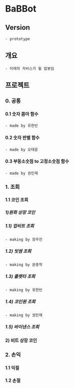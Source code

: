 # BaBBot

## Version
    - prototype

## 개요

    - 미래의 자비스가 될 밥봇임

## 프로젝트

### 0. 공통

#### 0.1 숫자 콤마 함수
    - made by 유한빈

#### 0.2 숫자 판별 함수
    - made by 오태윤

#### 0.3 부동소숫점 to 고정소숫점 함수
    - made by 권민재

### 1. 조회

#### 1.1 코인 조회

##### 1)원화 상장 코인

##### 1.1) 업비트 조회
    - making by 장우진

##### 1.2) 빗썸 조회
    - making by 문종학

##### 1.3) 플랫타 조회
    - making by 유한빈

##### 1.4) 코인원 조회
    - making by 권민재

##### 1.5) 바이낸스 조회

#### 2) 비트 상장 코인

### 2. 손익

#### 1.1 익절

#### 1.2 손절
